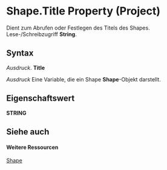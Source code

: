 
# Shape.Title Property (Project)
Dient zum Abrufen oder Festlegen des Titels des Shapes. Lese-/Schreibzugriff  **String**.

## Syntax

 _Ausdruck_. **Title**

 _Ausdruck_ Eine Variable, die ein Shape **Shape**-Objekt darstellt.


## Eigenschaftswert

 **STRING**


## Siehe auch


#### Weitere Ressourcen


[Shape](d2b32bcd-5595-a4a7-9772-feb25fd0103a.md)